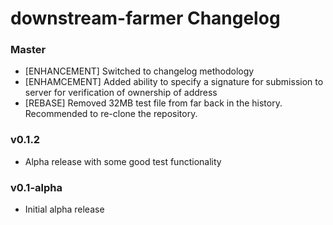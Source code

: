 # downstream-farmer Changelog

### Master

* [ENHANCEMENT] Switched to changelog methodology
* [ENHAMCEMENT] Added ability to specify a signature for submission to server for verification of ownership of address
* [REBASE] Removed 32MB test file from far back in the history. Recommended to re-clone the repository.

### v0.1.2

* Alpha release with some good test functionality

### v0.1-alpha

* Initial alpha release